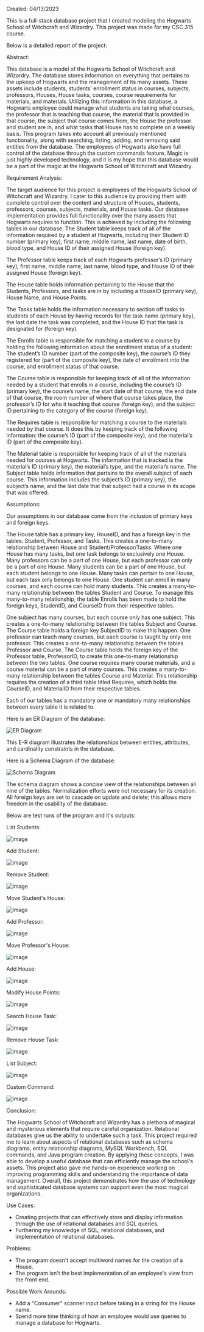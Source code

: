 Created: 04/13/2023

This is a full-stack database project that I created modeling the Hogwarts School of Witchcraft and Wizardry. 
This project was made for my CSC 315 course.

Below is a detailed report of the project:


Abstract:

This database is a model of the Hogwarts School of Witchcraft and Wizardry.
The database stores information on everything that pertains to the upkeep of
Hogwarts and the management of its many assets. These assets include students,
students’ enrollment status in courses, subjects, professors, Houses, House
tasks, courses, course requirements for materials, and materials. Utilizing this
information in this database, a Hogwarts employee could manage what students
are taking what courses, the professor that is teaching that course, the material
that is provided in that course, the subject that course comes from, the House
the professor and student are in, and what tasks that House has to complete on a
weekly basis. This program takes into account all previously mentioned
functionality, along with searching, listing, adding, and removing said entities
from the database. The employees of Hogwarts also have full control of the
database through the custom commands feature. Magic is just highly developed
technology, and it is my hope that this database would be a part of the magic at
the Hogwarts School of Witchcraft and Wizardry.


Requirement Analysis:

The target audience for this project is employees of the Hogwarts School of
Witchcraft and Wizardry. I cater to this audience by providing them with
complete control over the content and structure of Houses, students, professors,
courses, subjects, materials, and House tasks. Our database implementation
provides full functionality over the many assets that Hogwarts requires to
function. This is achieved by including the following tables in our database:
The Student table keeps track of all of the information required by a student at
Hogwarts, including their Student ID number (primary key), first name, middle
name, last name, date of birth, blood type, and House ID of their assigned
House (foreign key).

The Professor table keeps track of each Hogwarts professor’s ID (primary key),
first name, middle name, last name, blood type, and House ID of their assigned
House (foreign key).

The House table holds information pertaining to the House that the Students,
Professors, and tasks are in by including a HouseID (primary key), House
Name, and House Points.

The Tasks table holds the information necessary to section off tasks to students
of each House by having records for the task name (primary key), the last date
the task was completed, and the House ID that the task is designated for (foreign
key).

The Enrolls table is responsible for matching a student to a course by holding
the following information about the enrollment status of a student: The student’s
ID number (part of the composite key), the course’s ID they registered for (part
of the composite key), the date of enrollment into the course, and enrollment
status of that course.

The Course table is responsible for keeping track of all of the information
needed by a student that enrolls in a course, including the course’s ID (primary
key), the course’s name, the start date of that course, the end date of that course,
the room number of where that course takes place, the professor’s ID for who it
teaching that course (foreign key), and the subject ID pertaining to the category
of the course (foreign key).

The Requires table is responsible for matching a course to the materials needed
by that course. It does this by keeping track of the following information: the
course’s ID (part of the composite key), and the material’s ID (part of the
composite key).

The Material table is responsible for keeping track of all of the materials needed
for courses at Hogwarts. The information that is tracked is the material’s ID
(primary key), the material’s type, and the material’s name.
The Subject table holds information that pertains to the overall subject of each
course. This information includes the subject’s ID (primary key), the subject’s
name, and the last date that that subject had a course in its scope that was
offered.


Assumptions:

Our assumptions in our database come from the inclusion of primary keys and
foreign keys.

The House table has a primary key, HouseID, and has a foreign key in the
tables: Student, Professor, and Tasks. This creates a one-to-many relationship
between House and Student/Professor/Tasks. Where one House has many tasks,
but one task belongs to exclusively one House. Many professors can be a part of
one House, but each professor can only be a part of one House. Many students
can be a part of one House, but each student belongs to one House. Many tasks
can pertain to one House, but each task only belongs to one House.
One student can enroll in many courses, and each course can hold many
students. This creates a many-to-many relationship between the tables Student
and Course. To manage this many-to-many relationship, the table Enrolls has
been made to hold the foreign keys, StudentID, and CourseID from their
respective tables.

One subject has many courses, but each course only has one subject. This
creates a one-to-many relationship between the tables Subject and Course. The
Course table holds a foreign key SubjectID to make this happen.
One professor can teach many courses, but each course is taught by only one
professor. This creates a one-to-many relationship between the tables Professor
and Course. The Course table holds the foreign key of the Professor table,
ProfessorID, to create this one-to-many relationship between the two tables.
One course requires many course materials, and a course material can be a part
of many courses. This creates a many-to-many relationship between the tables
Course and Material. This relationship requires the creation of a third table titled
Requires, which holds the CourseID, and MaterialID from their respective
tables.

Each of our tables has a mandatory one or mandatory many relationships
between every table it is related to.


Here is an ER Diagram of the database:

![ER Diagram](https://user-images.githubusercontent.com/104415326/236138948-c4987d35-61fb-4cd9-8e26-9190d35b1cc8.png)

This E-R diagram illustrates the relationships between entities, attributes, and cardinality constraints in the database. 


Here is a Schema Diagram of the database:

![Schema Diagram](https://user-images.githubusercontent.com/104415326/236138960-bc275ee6-3f5f-4c17-b170-57bba8ed12d6.png)

The schema diagram shows a concise view of the relationships between all nine
of the tables. Normalization efforts were not necessary for its creation. All
foreign keys are set to cascade on update and delete; this allows more freedom
in the usability of the database.

Below are test runs of the program and it's outputs:

List Students:

![image](https://user-images.githubusercontent.com/104415326/236144626-d950b722-e377-48c8-b718-37ad26907572.png)

Add Student: 

![image](https://user-images.githubusercontent.com/104415326/236145093-9f4f6db6-46a8-4902-9b36-80f5c52796fe.png)

Remove Student:

![image](https://user-images.githubusercontent.com/104415326/236144728-bc9c0e44-1280-4953-8208-d764a259f23c.png)

Move Student's House:

![image](https://user-images.githubusercontent.com/104415326/236144803-bab5e201-adef-4821-877b-def2a3509ab8.png)

Add Professor: 

![image](https://user-images.githubusercontent.com/104415326/236145510-e0b5b00c-e169-445a-bf05-4f07e1c326c5.png)

Move Professor's House: 

![image](https://user-images.githubusercontent.com/104415326/236145296-2f917b4d-28d2-473a-926a-0cfa5b434887.png)

Add House: 

![image](https://user-images.githubusercontent.com/104415326/236145027-24c7bd52-86ec-4551-a218-10fc64c1f210.png)

Modify House Points:

![image](https://user-images.githubusercontent.com/104415326/236144866-38080e51-a07c-4b2b-9d29-f9cca35ccf43.png)

Search House Task:

![image](https://user-images.githubusercontent.com/104415326/236144934-bdf1da38-f3c4-4bbb-ad4a-26cca8ab64d9.png)

Remove House Task:

![image](https://user-images.githubusercontent.com/104415326/236144974-70c0fbb2-4796-4968-bda6-33b67faad033.png)

List Subject:

![image](https://user-images.githubusercontent.com/104415326/236145348-98bf2104-cbd9-4714-b454-aebe6f6b0171.png)

Custom Command: 

![image](https://user-images.githubusercontent.com/104415326/236145562-93d40af6-fd82-49e2-9e91-3d368eb93577.png)


Conclusion:

The Hogwarts School of Witchcraft and Wizardry has a plethora of magical and
mysterious elements that require careful organization. Relational databases give
us the ability to undertake such a task. This project required me to learn about
aspects of relational databases such as schema diagrams, entity relationship
diagrams, MySQL Workbench, SQL commands, and Java program creation. By
applying these concepts, I was able to develop a useful database that can
efficiently manage the school's assets. This project also gave me hands-on
experience working on improving programming skills and understanding the
importance of data management. Overall, this project demonstrates how the use
of technology and sophisticated database systems can support even the most
magical organizations.


Use Cases:

- Creating projects that can effectively store and display information through the use of relational databases and SQL queries. 
- Furthering my knowledge of SQL, relational databases, and implementation of relational databases.


Problems:

 - The program doesn't accept multiword names for the creation of a House. 
 - The program isn't the best implementation of an employee's view from the front end.


Possible Work Arounds:

 - Add a "Consumer" scanner input before taking in a string for the House name. 
 - Spend more time thinking of how an employee would use queries to manage a database for Hogwarts.
 
